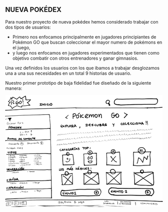 ## NUEVA POKÉDEX

Para nuestro proyecto de nueva pokédex hemos considerado trabajar con dos tipos de usuarios:
- Primero nos enfocamos principalmente en jugadores principiantes de Pokémon GO que buscan coleccionar el mayor numero de pokémons en el juego,
- y luego nos enfocamos en jugadores experimentados que tienen como objetivo combatir con otros entrenadores y ganar gimnasios.

Una vez definidos los usuarios con los que ibamos a trabajar desglozamos una a una sus necesidades en un total 9 historias de usuario.

Nuestro primer prototipo de baja fidelidad fue diseñado de la siguiente manera:

![1er prototipo de baja](./img_readme/HU.png)